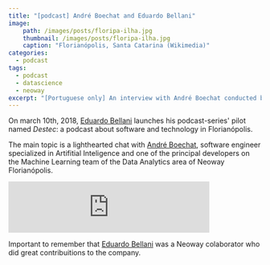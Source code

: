 ```yaml
---
title: "[podcast] André Boechat and Eduardo Bellani"
image:
    path: /images/posts/floripa-ilha.jpg
    thumbnail: /images/posts/floripa-ilha.jpg
    caption: "Florianópolis, Santa Catarina (Wikimedia)"
categories:
  - podcast
tags:
  - podcast
  - datascience
  - neoway
excerpt: "[Portuguese only] An interview with André Boechat conducted by Eduardo Bellani."
---
```


On march 10th, 2018, [Eduardo Bellani] launches his podcast-series' pilot named
 _Destec_: a podcast about software and technology in Florianópolis.

The main topic is a lighthearted chat with [André Boechat], software engineer
specialized in Artifitial Inteligence and one of the principal developers on the 
Machine Learning team of the Data Analytics area of Neoway Florianópolis.

<iframe src="https://anchor.fm/destec/embed/episodes/Andr-Boechat-e3e3nq/a-abhsp1"
        height="102px"
        width="400px"
        frameborder="0"
        scrolling="no">
</iframe>

Important to remember that [Eduardo Bellani] was a Neoway colaborator who did great
contribuitions to the company.

[Eduardo Bellani]: https://www.linkedin.com/in/eduardo-bellani/
[André Boechat]: https://www.linkedin.com/in/boechat107/
